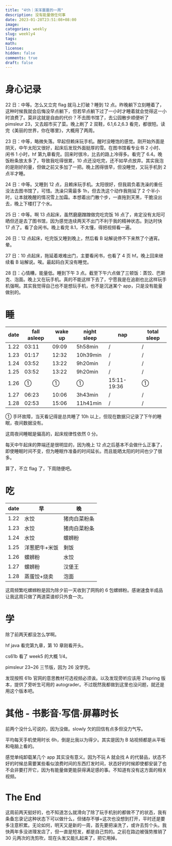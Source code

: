 ```yaml
---
title: "4th｜浑浑噩噩的一周"
description: 没有能量做任何事
date: 2023-01-28T23:51:08+08:00
image:
categories: weekly
slug: weekly4
tags:
math:
license:
hidden: false
comments: true
draft: false
---
```


# 身心记录

22 日：中等。怎么又立完 flag 就马上打破？睡到 12 点。昨晚躺下立刻睡着了，这种时候我就会后悔没早点躺下，但若早点躺下过了一小时才睡着就会觉得这一小时浪费了。莫非这就是自由的代价？不去图书馆了，去公园散步顺便听了 pimsleur 23，又去超市买了菜。晚上刷了 2 双鞋，6.1,6.2,6.3 看完，都很短。读完《美丽的世界，你在哪里》，大概用了两周。

23 日：中等，略微失落。早起但赖床玩手机。醒时没睡饱的感觉。刚开始外面是阴天，中午太阳又很好，起床后发现外面挺厚的雪。在图书馆看专业书 2 小时、闲书 1 小时，hf 第九章看完。回来时很冷，比去的路上冷得多。看完了 6.4。晚饭粉条放太多了，导致我吃得很累，10 点还没吃完，还不如早点放弃。其实我泡的是刚好的量，但做之前又多加了一把。晚上困得很早，但没睡觉，又玩手机到 2 点半才睡。

24 日：中等。又睡到 12 点，且赖床玩手机。太阳很好，但我肩负着洗澡的重任没法去图书馆了，可惜。洗澡只需最多 1h，但去洗这个动作我拖延了 2 个半小时，让本就晚醒的情况雪上加霜。本想着出门散个步，一直拖到天黑，干脆没出去，晚上下楼打了个水。

25 日：中等。啊 13 点起床，虽然磨磨蹭蹭做完吃完饭 16 点了，肯定没有太阳可晒但还是去了图书馆，因为感觉连续两天不出门不利于我的精神状态。到达时快 17 点了。看了会闲书。晚上看完 8.1，不太懂，得把视频看一遍。

26 日：12 点起床，吃完饭又睡到晚上，然后看 B 站解说停不下来熬了个通宵。晕。

27 日：10 点起床，拖延着艰难出门，主要看闲书，也看了 4 页 hf。晚上回来继续看 B 站解说。唉。最起码白天没有睡觉。

28 日：心情糟，能量低。睡到下午 3 点。截至下午六点做了三顿饭：蒸饺、巴斯克、泡面。晚上又在玩手机。真的不能这样下去了，宁愿我是在追剧也比这样玩手机强啊。其实我觉得自己也不是想玩手机，也不是沉迷某个 app，只是没有能量做别的。

# 睡

| date | fall asleep | wake up | night sleep | nap         | total sleep |
| ---- | ----------- | ------- | ----------- | ----------- | ----------- |
| 1.22 | 03:11       | 09:09   | 5h58min     | /           | /           |
| 1.23 | 01:17       | 12:32   | 10h39min    | /           | /           |
| 1.24 | 03:52       | 13:22   | 9h20min     | /           | /           |
| 1.25 | 03:52       | 13:22   | 9h20min     | /           | /           |
| 1.26 | ①           | ①       | ①           | 15:11-19:36 | ①           |
| 1.27 | 06:23       | 10:06   | 3h43min     | /           | /           |
| 1.28 | 02:53       | 15:06   | 11h41min    | /           | /           |

① 手环故障，当天看记得是总共睡了 10h 以上，但现在数据只记录了下午的睡眠，夜间数据没有。

这周夜间睡眠是偏高的，起床规律性依然 0 分。

每天中午起床的弊端还是很明显的，因为晚上 12 点之后基本不会做什么正事了，即使睡眠时间不变，但为睡眠作准备的时间延长。而且能晒太阳的时间也少了很多。

算了，不立 flag 了，下周随便吧。

# 吃

| date | 早            | 晚           |
| ---- | ------------- | ------------ |
| 1.22 | 水饺          | 猪肉白菜粉条 |
| 1.23 | 水饺          | 猪肉白菜粉条 |
| 1.24 | 水饺          | 螺蛳粉       |
| 1.25 | 洋葱肥牛+米饭 | 剩饭         |
| 1.26 | 螺蛳粉        | 水饺         |
| 1.27 | 螺蛳粉        | 汉堡王       |
| 1.28 | 蒸蛋饺+烧卖   | 泡面         |

这周频繁吃螺蛳粉是因为除夕前一天收到了网购的 6 包螺蛳粉。感谢速食半成品让我这周只做了两道菜谱却只外食一次。

# 学

除了前两天都没怎么学啊。

hf java 看完第九章，第 10 章刚看开头。

cs61b 看了 week5 的大概 1/4。

pimsleur 23~26 三节版，因为 26 没学完。

发现按照 61b 官网的意思教材可选视频必须诶。以及发现旁听应该用 21spring 版本，提供了旁听生可用的 autograder。不过既然我都做到这里也没问题，就还是用这个版本吧。

# 其他 - 书影音·写信·屏幕时长

前两个没什么可说的，因为没做。slowly 欠的回信有点多但没力气写。

平均每天手机使用时长 6h，倒是比我以为得少。其实是因为 B 站视频都是从平板和电脑上看的。

感觉单纯卸载某几个 app 其实没有意义。因为不玩 A 就会找 A 的代替品，状态不好的时候总需要某些看似浪费时间的东西打发时间，状态好的时候即使都安装了也不会非要打开它，因为有能量做更能获得满足感的事。不知道有没有这方面的相关视频。

# The End

这周前两天挺好的，也不知道怎么就滑向了除了玩手机别的都做不了的状态，我有条备忘录记这种状态下可以做什么，但储存不够+这次也没想到打开，平时还是要多注意积累。无论如何，明天又是新的一周，首先要把澡洗了，或许去剪个头。我快两年多没进理发店了，但一直是短发，都是自己剪的。之前在路边被强势推销了 30 元两次的洗剪吹，现在头发又能扎起来了，把它用掉。
